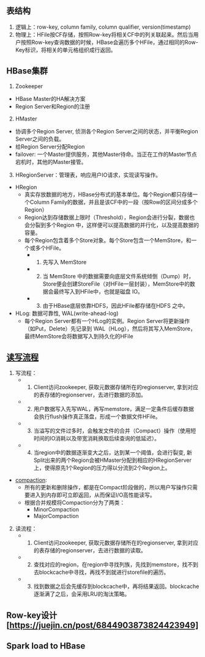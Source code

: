 ## 表结构
1. 逻辑上：row-key, column family, column qualifier, version(timestamp)
2. 物理上：HFile按CF存储，按照Row-key将相关CF中的列关联起来。然后当用户按照Row-key查询数据的时候，HBase会遍历多个HFile，通过相同的Row-Key标识，将相关的单元格组织成行返回。
 

## HBase集群
1. Zookeeper
  - HBase Master的HA解决方案
  - Region Server和Region的注册

2. HMaster
  - 协调多个Region Server, 侦测各个Region Server之间的状态，并平衡Region Server之间的负载。
  - 给Region Server分配Region 
  - failover: 一个Master提供服务，其他Master待命。当正在工作的Master节点宕机时，其他的Master接管。

3. HRegionServer：管理表，响应用户IO请求，实现读写操作。
  - HRegion
    - 真实存放数据的地方，HBase分布式的基本单位。每个Region都只存储一个Column Family的数据，并且是该CF中的一段（按Row的区间分成多个Region）
    - Region达到存储数据上限时（Threshold），Region会进行分裂，数据也会分裂到多个Region 中，这样便可以提高数据的并行化，以及提高数据的容量。
    - 每个Region包含着多个Store对象。每个Store包含一个MemStore，和一个或多个HFile。
      - 1. 先写入 MemStore 
      - 2. 当 MemStore 中的数据需要向底层文件系统倾倒（Dump）时，Store便会创建StoreFile（对HFile一层封装），MemStore中的数据会最终写入到HFile中，也就是磁盘 IO。
      - 3. 由于HBase底层依靠HDFS，因此HFile都存储在HDFS 之中。
  - HLog: 数据可靠性, WAL(write-ahead-log)
    - 每个Region Server都有一个HLog的实例。Region Server将更新操作（如Put，Delete）先记录到 WAL（HLog），然后将其写入MemStore，最终MemStore会将数据写入到持久化的HFile
   

## [读写流程](https://zhuanlan.zhihu.com/p/65513466)
1. 写流程：
   - 1. Client访问zookeeper, 获取元数据存储所在的regionserver, 拿到对应的表存储的regionserver，去进行数据的添加。
   - 2. 用户数据写入先写WAL，再写memstore，满足一定条件后缓存数据会执行flush操作真正落盘，形成一个数据文件HFile。
   - 3. 当溢写的文件过多时，会触发文件的合并（Compact）操作（使用短时间的IO消耗以及带宽消耗换取后续查询的低延迟）。
   - 4. 当region中的数据逐渐变大之后，达到某一个阈值，会进行裂变, 新Split出来的两个Region会被HMaster分配到相应的HRegionServer上，使得原先1个Region的压力得以分流到2个Region上。
 
 - [compaction](http://hbasefly.com/2016/07/13/hbase-compaction-1/?xslebk=5u0md2): 
   - 所有的更新和删除操作，都是在Compact阶段做的，所以用户写操作只需要进入到内存即可立即返回，从而保证I/O高性能读写。
   - 根据合并规模将Compaction分为了两类：
     - MinorCompaction
     - MajorCompaction
     
2. 读流程：
   - 1. Client访问zookeeper, 获取元数据存储所在的regionserver, 拿到对应的表存储的regionserver，去进行数据的读取。
   - 2. 查找对应的region，在region中寻找列族，先找到memstore，找不到去blockcache中寻找，再找不到就进行storefile的遍历。
   - 3. 找到数据之后会先缓存到blockcache中，再将结果返回。blockcache逐渐满了之后，会采用LRU的淘汰策略。
    

   
## Row-key设计[https://juejin.cn/post/6844903873824423949]

## Spark load to HBase







